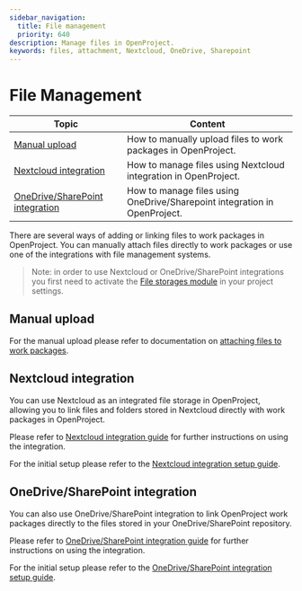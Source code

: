 ```yaml
---
sidebar_navigation:
  title: File management
  priority: 640
description: Manage files in OpenProject.
keywords: files, attachment, Nextcloud, OneDrive, Sharepoint
---
```


# File Management

| Topic                                           | Content                                                         |
|-------------------------------------------------|-----------------------------------------------------------------|
| [Manual upload](#manual-upload)                     | How to manually upload files to work packages in OpenProject. |
| [Nextcloud integration](#nextcloud-integration)                   | How to manage files using Nextcloud integration in OpenProject.     |
| [OneDrive/SharePoint integration](#onedrive/sharepoint-integration)    | How to manage files using OneDrive/Sharepoint integration in OpenProject.|

There are several ways of adding or linking files to work packages in OpenProject. You can manually attach files directly to work packages or use one of the integrations with file management systems.

> Note: in order to use Nextcloud or OneDrive/SharePoint integrations you first need to activate the [File storages module](../projects/project-settings/file-storages/) in your project settings.

## Manual upload

For the manual upload please refer to documentation on [attaching files to work packages](../work-packages/edit-work-package/attach-files-to-work-packages). 

## Nextcloud integration

You can use Nextcloud as an integrated file storage in OpenProject, allowing you to link files and folders stored in Nextcloud directly with work packages in OpenProject. 

Please refer to [Nextcloud integration guide](/nextcloud-integration) for further instructions on using the integration.

For the initial setup please refer to the [Nextcloud integration setup guide](../..//system-admin-guide/integrations/nextcloud/).

## OneDrive/SharePoint integration

You can also use OneDrive/SharePoint integration to link OpenProject work packages directly to the files stored in your OneDrive/SharePoint repository. 

Please refer to [OneDrive/SharePoint integration guide](/one-drive-integration) for further instructions on using the integration.

For the initial setup please refer to the [OneDrive/SharePoint integration setup guide](../..//system-admin-guide/integrations/onedrive/).
